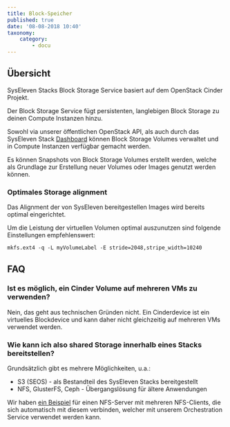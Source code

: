```yaml
---
title: Block-Speicher
published: true
date: '08-08-2018 10:40'
taxonomy:
    category:
        - docu
---
```


## Übersicht

SysEleven Stacks Block Storage Service basiert auf dem OpenStack Cinder Projekt.

Der Block Storage Service fügt persistenten, langlebigen Block Storage zu deinen Compute Instanzen hinzu.

Sowohl via unserer öffentlichen OpenStack API, als auch durch das SysEleven Stack [Dashboard](https://dashboard.cloud.syseleven.net) können Block Storage Volumes verwaltet und in Compute Instanzen verfügbar gemacht werden.

Es können Snapshots von Block Storage Volumes erstellt werden, welche als Grundlage zur Erstellung neuer Volumes oder Images genutzt werden können.

### Optimales Storage alignment

Das Alignment der von SysEleven bereitgestellen Images wird bereits optimal eingerichtet.

Um die Leistung der virtuellen Volumen optimal auszunutzen sind folgende Einstellungen empfehlenswert:

```shell
mkfs.ext4 -q -L myVolumeLabel -E stride=2048,stripe_width=10240
```

## FAQ

### Ist es möglich, ein Cinder Volume auf mehreren VMs zu verwenden? 

Nein, das geht aus technischen Gründen nicht. Ein Cinderdevice ist ein virtuelles Blockdevice und kann daher nicht gleichzeitig auf mehreren VMs verwendet werden.  

### Wie kann ich also shared Storage innerhalb eines Stacks bereitstellen? 

Grundsätzlich gibt es mehrere Möglichkeiten, u.a.: 

* S3 (SEOS) - als Bestandteil des SysEleven Stacks bereitgestellt
* NFS, GlusterFS, Ceph - Übergangslösung für ältere Anwendungen

Wir haben [ein Beispiel](https://github.com/syseleven/heat-examples/tree/master/shared-volume) für einen NFS-Server mit mehreren NFS-Clients, die sich automatisch mit diesem verbinden, welcher mit unserem Orchestration Service verwendet werden kann.